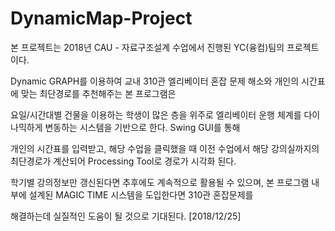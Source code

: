 # DynamicMap-Project

본 프로젝트는 2018년 CAU - 자료구조설계 수업에서 진행된 YC(융컴)팀의 프로젝트이다.

Dynamic GRAPH를 이용하여 교내 310관 엘리베이터 혼잡 문제 해소와 개인의 시간표에 맞는 최단경로를 추천해주는 본 프로그램은

요일/시간대별 건물을 이용하는 학생이 많은 층을 위주로 엘리베이터 운행 체계를 다이나믹하게 변동하는 시스템을 기반으로 한다. Swing GUI를 통해

개인의 시간표를 입력받고, 해당 수업을 클릭했을 때 이전 수업에서 해당 강의실까지의 최단경로가 계산되어 Processing Tool로 경로가 시각화 된다.

학기별 강의정보만 갱신된다면 추후에도 계속적으로 활용될 수 있으며, 본 프로그램 내부에 설계된 MAGIC TIME 시스템을 도입한다면 310관 혼잡문제를

해결하는데 실질적인 도움이 될 것으로 기대된다. [2018/12/25]
